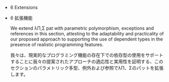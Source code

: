 - 6 Extensions
- 6 拡張機能

	We extend λΠ,Σ pat with parametric polymorphism, exceptions and references in this section, attesting to the adaptability and practicality of our proposed approach to supporting the use of dependent types in the presence of realistic programming features.

	我々は、現実的なプログラミング機能の存在下での依存型の使用をサポートすることに我々の提案されたアプローチの適応性と実用性を証明する、このセクションのパラメトリック多型、例外および参照でλΠ、Σのパットを拡張します。


	
